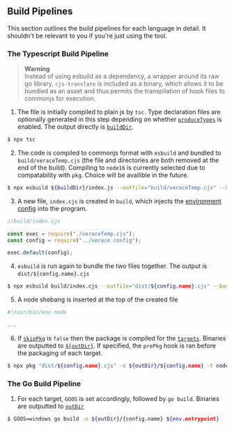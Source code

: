## Build Pipelines

This section outlines the build pipelines for each language in detail. It shouldn't be relevant to you if you're just using the tool.

### The Typescript Build Pipeline

> **Warning** <br />
> Instead of using esbuild as a dependency, a wrapper around its raw go library, `cjs-translate` is included as a binary, which allows it to be bundled as an asset and thus permits the transpilation of hook files to commonjs for execution.

1. The file is initially compiled to plain js by `tsc`. Type declaration files are optionally generated in this step depending on whether [`produceTypes`](/docs/CONFIGURING.md#typescript-specific-options) is enabled. The output directly is [`buildDir`](/docs/bt/CONFIGURING.md#typescript-specific-options).

```bash
$ npx tsc
```

2. The code is compiled to commonjs format with `esbuild` and bundled to `build/veraceTemp.cjs` (the file and directories are both removed at the end of the build). Compiling to `node16` is currently selected due to compatability with `pkg`. Choice will be availible in the future.

```bash
$ npx esbuild ${buildDir}/index.js --outfile="build/veraceTemp.cjs" --bundle --platform=node --target=node16
```

3. A new file, `index.cjs` is created in `build`, which injects the [environment config](/docs/bt/ADVANCED_USAGE.md#data-embedding-in-typescipt) into the program.

```js
//build/index.cjs

const exec = require("./veraceTemp.cjs");
const config = require("../verace config");

exec.default(config);
```

4. `esbuild` is run again to bundle the two files together. The output is `dist/${config.name}.cjs`

```bash
$ npx esbuild build/index.cjs --outfile="dist/${config.name}.cjs" --bundle --platform=node --target=node16
```

5. A node shebang is inserted at the top of the created file

```js
#!/usr/bin/env node

...
```

6. If [`skipPkg`](/docs/bt/CONFIGURING.md#typescript-specific-options) is `false` then the package is compiled for the [`targets`](/docs/bt/CONFIGURING.md#universal-options). Binaries are outputted to [`${outDir}`](/docs/bt/CONFIGURING.md#universal-options). If specified, the `prePkg` hook is ran before the packaging of each target.

```bash
$ npx pkg "dist/${config.name}.cjs" -o ${outDir}/${config.name} -t node16-linux -C GZIP
```

### The Go Build Pipeline

1. For each target, `GOOS` is set accordingly, followed by `go build`. Binaries are outputted to [`outDir`](/docs/bt/CONFIGURING.md#universal-options)

```bash
$ GOOS=windows go build -o ${outDir}/{config.name} ${env.entrypoint}
```
